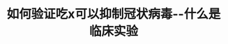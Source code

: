 ---
title: 如何验证吃x可以抑制冠状病毒--什么是临床实验
tags: [孤独症, AS, ASD, Aspie]
color: warning
description: 所谓的“西医检验方法”并不是对药物的理化性质进行检验，而是看用在患者上的效果
external_url: http://mp.weixin.qq.com/s?__biz=MzIyMzgyMjY5NQ==&amp;mid=2247484217&amp;idx=1&amp;sn=756da426a7453cd39ab5e3422dadb247&amp;chksm=e8191531df6e9c27dc98466a3fde0cde9c97ca7df7c585a4498873b923b89cab73bf9b11c28a&amp;scene=27#wechat_redirect
---